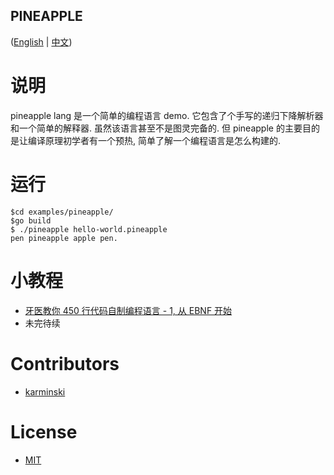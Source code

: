PINEAPPLE
---------

([English](./README.md) | [中文](./README-zh-CN.md))


# 说明

pineapple lang 是一个简单的编程语言 demo. 它包含了个手写的递归下降解析器和一个简单的解释器. 虽然该语言甚至不是图灵完备的. 但 pineapple 的主要目的是让编译原理初学者有一个预热, 简单了解一个编程语言是怎么构建的.  


# 运行

```terminal
$cd examples/pineapple/
$go build
$ ./pineapple hello-world.pineapple
pen pineapple apple pen.

```

# 小教程

- [牙医教你 450 行代码自制编程语言 - 1, 从 EBNF 开始](./DOCUMENTS/tutorial-1-start-with-ebnf.md)
- 未完待续

# Contributors

- [karminski](https://github.com/karminski)

# License

- [MIT](./LICENSE)
